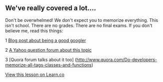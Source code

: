 
## We've really covered a lot....

Don't be overwhelmed! We don't expect you to memorize everything. This isn't school. There are no grades. There are no final exams. If you don't believe me, read this things:

1 [Blog post about being a good googler](http://www.hanselman.com/blog/AmIReallyADeveloperOrJustAGoodGoogler.aspx)

2 [A Yahoo question forum about this topic](https://uk.answers.yahoo.com/question/index?qid=20120716041108AAV5cyu)

3 [Quora forum talks about it too] (http://www.quora.com/Do-developers-memorize-all-tags-classes-and-functions)

<a href='https://learn.co/lessons/hs-html-keep-it-real' data-visibility='hidden'>View this lesson on Learn.co</a>
